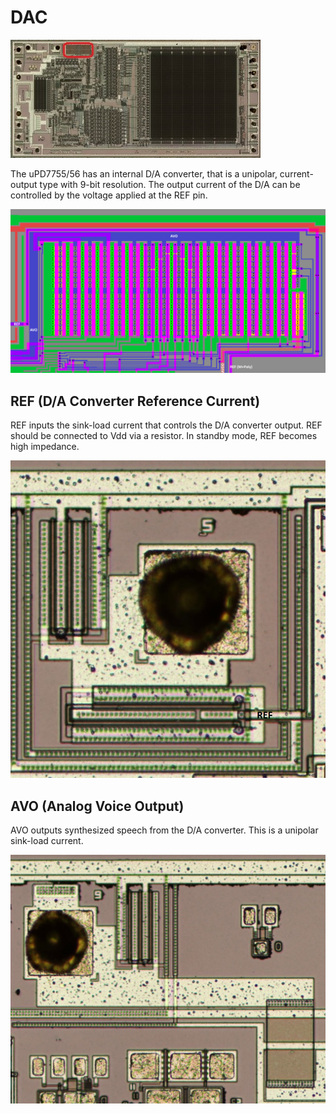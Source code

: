 # DAC

![locator_DAC](imgstore/locator_DAC.jpg)

The uPD7755/56 has an internal D/A converter, that is a 
unipolar, current-output type with 9-bit resolution. The 
output current of the D/A can be controlled by the 
voltage applied at the REF pin. 

![DAC](imgstore/DAC.png)

## REF (D/A Converter Reference Current)

REF inputs the sink-load current that controls the D/A 
converter output. REF should be connected to Vdd via 
a resistor. In standby mode, REF becomes high impedance.

![Pad_REF](imgstore/Pad_REF.jpg)

## AVO (Analog Voice Output)

AVO outputs synthesized speech from the D/A converter. This is a unipolar sink-load current. 

![Pad_AVO](imgstore/Pad_AVO.jpg)

